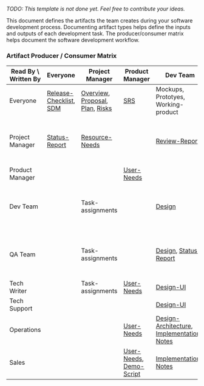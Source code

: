 <!-- markdownlint-disable-next-line first-line-h1 -->

_TODO: This template is not done yet. Feel free to contribute your ideas._

This document defines the artifacts the team creates during your software
development process. Documenting artifact types helps define the inputs and
outputs of each development task. The producer/consumer matrix helps document
the software development workflow.

### Artifact Producer / Consumer Matrix

| Read By \ Written By | Everyone                                           | Project Manager                                                          | Product Manager                                      | Dev Team                                                                                 | QA Team                                                      | Tech Writer                                              | Tech Support   | Operations | Sales                      |
| -------------------- | -------------------------------------------------- | ------------------------------------------------------------------------ | ---------------------------------------------------- | ---------------------------------------------------------------------------------------- | ------------------------------------------------------------ | -------------------------------------------------------- | -------------- | ---------- | -------------------------- |
| Everyone             | [Release-Checklist](./Release-Checklist.md), [SDM](./SDM.md) | [Overview](./Overview.md), [Proposal](./Proposal.md), [Plan](./Plan.md), [Risks](./Risks.md) | [SRS](./SRS.md)                                           | Mockups, Prototyes, Working-product                                                      |                                                              | [User-Guide](./User-Guide.md), [Release-Notes](./Release-Notes.md) |                |            |                            |
| Project Manager      | [Status-Report](./Status-Report.md)                     | [Resource-Needs](./Resource-Needs.md)                                         |                                                      | [Review-Report](./Review-Report.md)                                                           | [QA-Plan](./QA-Plan.md), [Test-Runs](./Test-Runs.md), Defect-reports   |                                                          | Support-issues |            | Customer-feedback          |
| Product Manager      |                                                    |                                                                          | [User-Needs](./User-Needs.md)                             |                                                                                          |                                                              |                                                          | Support-issues |            | Customer-feedback          |
| Dev Team             |                                                    | Task-assignments                                                         |                                                      | [Design](./Design.md)                                                                         | [QA-Plan](./QA-Plan.md), [Test-Runs](./Test-Runs.md), Defect-reports   |                                                          |                |            |                            |
| QA Team              |                                                    | Task-assignments                                                         |                                                      | [Design](./Design.md), [Status-Report](./Status-Report.md)                                         | [QA-Plan](./QA-Plan.md), [Test-Suite](./Test-Suite.md), Defect-reports | [FAQ](./FAQ.md), [Install](./Install.md)                           | Support-issues |            |                            |
| Tech Writer          |                                                    | Task-assignments                                                         | [User-Needs](./User-Needs.md)                             | [Design-UI](./Design-UI.md)                                                                   |                                                              |                                                          | Support-issues |            | Customer-feedback          |
| Tech Support         |                                                    |                                                                          |                                                      | [Design-UI](./Design-UI.md)                                                                   |                                                              |                                                          | Support-issues |            | Customer-feedback          |
| Operations           |                                                    |                                                                          | [User-Needs](./User-Needs.md)                             | [Design-Architecture](./Design-Architecture.md), [Implementation-Notes](./Implementation-Notes.md) |                                                              | [Install](./Install.md)                                       |                |            |                            |
| Sales                |                                                    |                                                                          | [User-Needs](./User-Needs.md), [Demo-Script](./Demo-Script.md) | [Implementation-Notes](./Implementation-Notes.md)                                             |                                                              | [Install](./Install.md)                                       |                |            | [Demo-Script](./Demo-Script.md) |
